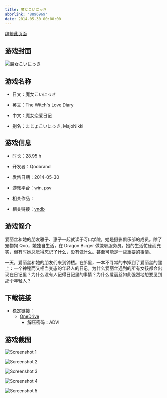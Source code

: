 ```yaml
---
title: 魔女こいにっき
abbrlink: '8896969'
date: 2014-05-30 00:00:00
---
```

[编辑此页面](https://github.com/ACG-3/ADV3-source/blob/main/source/_posts/games/%E9%AD%94%E5%A5%B3%E3%81%93%E3%81%84%E3%81%AB%E3%81%A3%E3%81%8D.md)

## 游戏封面

![魔女こいにっき](https://pan.timero.xyz/onedrive/img_lib_001/%E9%AD%94%E5%A5%B3%E3%81%93%E3%81%84%E3%81%AB%E3%81%A3%E3%81%8D_cover.avif)


## 游戏名称

- 日文：魔女こいにっき
- 英文：The Witch's Love Diary
- 中文：魔女恋爱日记

- 别名：まじょこいにっき, MajoNikki


## 游戏信息

- 时长：28.95 h
- 开发者：Qoobrand
- 发售日期：2014-05-30
- 游戏平台：win, psv
- 相关作品：

- 相关链接：[vndb](https://vndb.org/v14062)


## 游戏简介

爱丽丝和她的朋友雅子、惠子一起就读于河口学院，她是摄影俱乐部的成员。除了宠物狗 Qoo，她独自生活，在 Dragon Burger 做兼职服务员。她的生活忙碌而充实，但有时她总觉得忘记了什么，没有做什么。甚至可能是一些重要的事情。

一天，爱丽丝和她的朋友们来到钟楼。在那里，一本不寻常的书掉到了爱丽丝的腿上：一个神秘而又相当变态的年轻人的日记。为什么爱丽丝遇到的所有女孩都会出现在日记里？为什么没有人记得日记里的事情？为什么爱丽丝如此强烈地想要见到那个年轻人？


## 下载链接

- 稳定链接：
    - [OneDrive](https://pan.timero.xyz/onedrive/adv_lib_001/%E9%AD%94%E5%A5%B3%E3%81%93%E3%81%84%E3%81%AB%E3%81%A3%E3%81%8D)
        - 解压密码：ADV!



## 游戏截图


![Screenshot 1](https://pan.timero.xyz/onedrive/img_lib_001/%E9%AD%94%E5%A5%B3%E3%81%93%E3%81%84%E3%81%AB%E3%81%A3%E3%81%8D_Screenshot_1.avif)

![Screenshot 2](https://pan.timero.xyz/onedrive/img_lib_001/%E9%AD%94%E5%A5%B3%E3%81%93%E3%81%84%E3%81%AB%E3%81%A3%E3%81%8D_Screenshot_2.avif)

![Screenshot 3](https://pan.timero.xyz/onedrive/img_lib_001/%E9%AD%94%E5%A5%B3%E3%81%93%E3%81%84%E3%81%AB%E3%81%A3%E3%81%8D_Screenshot_3.avif)

![Screenshot 4](https://pan.timero.xyz/onedrive/img_lib_001/%E9%AD%94%E5%A5%B3%E3%81%93%E3%81%84%E3%81%AB%E3%81%A3%E3%81%8D_Screenshot_4.avif)

![Screenshot 5](https://pan.timero.xyz/onedrive/img_lib_001/%E9%AD%94%E5%A5%B3%E3%81%93%E3%81%84%E3%81%AB%E3%81%A3%E3%81%8D_Screenshot_5.avif)

